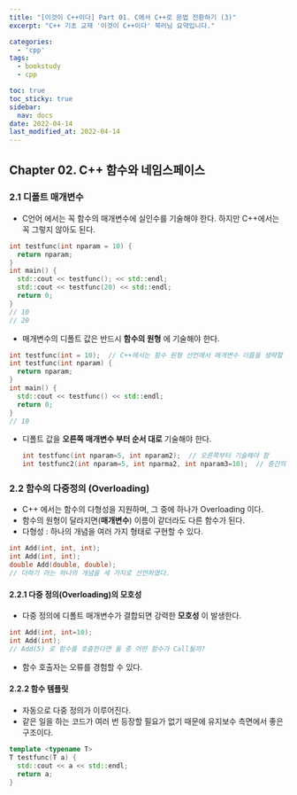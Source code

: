 ```yaml
---
title: "[이것이 C++이다] Part 01. C에서 C++로 문법 전환하기 (3)"
excerpt: "C++ 기초 교재 '이것이 C++이다' 북러닝 요약입니다."

categories:
  - 'cpp'
tags:
  - bookstudy
  - cpp

toc: true
toc_sticky: true
sidebar:
  nav: docs
date: 2022-04-14
last_modified_at: 2022-04-14
---
```


## Chapter 02. C++ 함수와 네임스페이스 

### 2.1 디폴트 매개변수 

* C언어 에서는 꼭 함수의 매개변수에 실인수를 기술해야 한다. 하지만 C++에서는 꼭 그렇지 않아도 된다.
```cpp
int testfunc(int nparam = 10) {
  return nparam;
}
int main() {
  std::cout << testfunc(); << std::endl;
  std::cout << testfunc(20) << std::endl;
  return 0;
}
// 10
// 20
```
* 매개변수의 디폴트 값은 반드시 __함수의 원형__ 에 기술해야 한다.
```cpp
int testfunc(int = 10);  // C++에서는 함수 원형 선언에서 매개변수 이름을 생략할 수 있다.
int testfunc(int nparam) {
  return nparam;
}
int main() {
  std::cout << testfunc() << std::endl;
  return 0;
}
// 10
```
* 디폴트 값을 __오른쪽 매개변수 부터 순서 대로__ 기술해야 한다. 
  ```cpp
  int testfunc(int nparam=5, int nparam2);  // 오른쪽부터 기술해야 함
  int testfunc2(int nparam=5, int nparma2, int nparam3=10);  // 중간의 매개변수 디폴트값 생략 불가
  ```

### 2.2 함수의 다중정의 (Overloading)

* C++ 에서는 함수의 다형성을 지원하며, 그 중에 하나가 Overloading 이다.
* 함수의 원형이 달라지면(__매개변수__) 이름이 같더라도 다른 함수가 된다.
* 다형성 : 하나의 개념을 여러 가지 형태로 구현할 수 있다.
```cpp
int Add(int, int, int);
int Add(int, int);
double Add(double, double);
// 더하기 라는 하나의 개념을 세 가지로 선언하였다.
```
#### 2.2.1 다중 정의(Overloading)의 모호성 

* 다중 정의에 디폴트 매개변수가 결합되면 강력한 **모호성** 이 발생한다. 
```cpp
int Add(int, int=10);
int Add(int);
// Add(5) 로 함수를 호출한다면 둘 중 어떤 함수가 Call될까? 
```
* 함수 호출자는 오류를 경험할 수 있다.
#### 2.2.2 함수 템플릿 

* 자동으로 다중 정의가 이루어진다.
* 같은 일을 하는 코드가 여러 번 등장할 필요가 없기 때문에 유지보수 측면에서 좋은 구조이다.
```cpp
template <typename T>
T testfunc(T a) {
  std::cout << a << std::endl;
  return a;
}
```